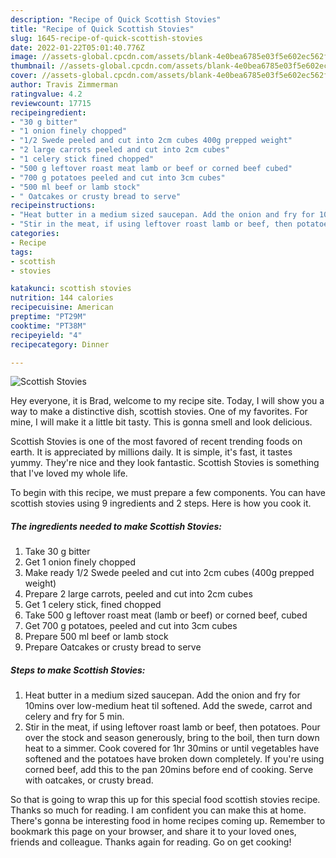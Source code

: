 ```yaml
---
description: "Recipe of Quick Scottish Stovies"
title: "Recipe of Quick Scottish Stovies"
slug: 1645-recipe-of-quick-scottish-stovies
date: 2022-01-22T05:01:40.776Z
image: //assets-global.cpcdn.com/assets/blank-4e0bea6785e03f5e602ec562f230caae08da540cada707380b4fe1bbebba43da.png
thumbnail: //assets-global.cpcdn.com/assets/blank-4e0bea6785e03f5e602ec562f230caae08da540cada707380b4fe1bbebba43da.png
cover: //assets-global.cpcdn.com/assets/blank-4e0bea6785e03f5e602ec562f230caae08da540cada707380b4fe1bbebba43da.png
author: Travis Zimmerman
ratingvalue: 4.2
reviewcount: 17715
recipeingredient:
- "30 g bitter"
- "1 onion finely chopped"
- "1/2 Swede peeled and cut into 2cm cubes 400g prepped weight"
- "2 large carrots peeled and cut into 2cm cubes"
- "1 celery stick fined chopped"
- "500 g leftover roast meat lamb or beef or corned beef cubed"
- "700 g potatoes peeled and cut into 3cm cubes"
- "500 ml beef or lamb stock"
- " Oatcakes or crusty bread to serve"
recipeinstructions:
- "Heat butter in a medium sized saucepan. Add the onion and fry for 10mins over low-medium heat til softened. Add the swede, carrot and celery and fry for 5 min."
- "Stir in the meat, if using leftover roast lamb or beef, then potatoes. Pour over the stock and season generously, bring to the boil, then turn down heat to a simmer. Cook covered for 1hr 30mins or until vegetables have softened and the potatoes have broken down completely. If you&#39;re using corned beef, add this to the pan 20mins before end of cooking. Serve with oatcakes, or crusty bread."
categories:
- Recipe
tags:
- scottish
- stovies

katakunci: scottish stovies 
nutrition: 144 calories
recipecuisine: American
preptime: "PT29M"
cooktime: "PT38M"
recipeyield: "4"
recipecategory: Dinner

---
```



![Scottish Stovies](//assets-global.cpcdn.com/assets/blank-4e0bea6785e03f5e602ec562f230caae08da540cada707380b4fe1bbebba43da.png)

Hey everyone, it is Brad, welcome to my recipe site. Today, I will show you a way to make a distinctive dish, scottish stovies. One of my favorites. For mine, I will make it a little bit tasty. This is gonna smell and look delicious.

Scottish Stovies is one of the most favored of recent trending foods on earth. It is appreciated by millions daily. It is simple, it's fast, it tastes yummy. They're nice and they look fantastic. Scottish Stovies is something that I've loved my whole life.




To begin with this recipe, we must prepare a few components. You can have scottish stovies using 9 ingredients and 2 steps. Here is how you cook it.

<!--inarticleads1-->

##### The ingredients needed to make Scottish Stovies:

1. Take 30 g bitter
1. Get 1 onion finely chopped
1. Make ready 1/2 Swede peeled and cut into 2cm cubes (400g prepped weight)
1. Prepare 2 large carrots, peeled and cut into 2cm cubes
1. Get 1 celery stick, fined chopped
1. Take 500 g leftover roast meat (lamb or beef) or corned beef, cubed
1. Get 700 g potatoes, peeled and cut into 3cm cubes
1. Prepare 500 ml beef or lamb stock
1. Prepare  Oatcakes or crusty bread to serve




<!--inarticleads2-->

##### Steps to make Scottish Stovies:

1. Heat butter in a medium sized saucepan. Add the onion and fry for 10mins over low-medium heat til softened. Add the swede, carrot and celery and fry for 5 min.
1. Stir in the meat, if using leftover roast lamb or beef, then potatoes. Pour over the stock and season generously, bring to the boil, then turn down heat to a simmer. Cook covered for 1hr 30mins or until vegetables have softened and the potatoes have broken down completely. If you&#39;re using corned beef, add this to the pan 20mins before end of cooking. Serve with oatcakes, or crusty bread.




So that is going to wrap this up for this special food scottish stovies recipe. Thanks so much for reading. I am confident you can make this at home. There's gonna be interesting food in home recipes coming up. Remember to bookmark this page on your browser, and share it to your loved ones, friends and colleague. Thanks again for reading. Go on get cooking!
